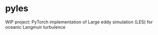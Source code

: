 # pyles
WIP project: PyTorch implementation of Large eddy simulation (LES) for oceanic Langmuir turbulence
